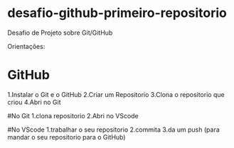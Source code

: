 # desafio-github-primeiro-repositorio
Desafio de Projeto sobre Git/GitHub

Orientações:
# GitHub

1.Instalar o Git e o GitHub
2.Criar um Repositorio
3.Clona o repositorio que criou
4.Abri no Git

#No Git
1.clona repositorio
2.Abri no VScode

#No VScode
1.trabalhar o seu repositorio
2.commita
3.da um push (para mandar o seu repositorio para o GitHub)

